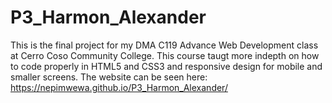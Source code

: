 # P3_Harmon_Alexander
This is the final project for my DMA C119 Advance Web Development class at Cerro Coso Community College. This course taugt more indepth on how to code properly in HTML5 and CSS3 and responsive design for mobile and smaller screens.
The website can be seen here: https://nepimwewa.github.io/P3_Harmon_Alexander/
